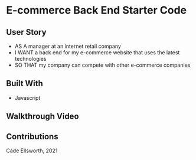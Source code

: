# E-commerce Back End Starter Code

## User Story
* AS A manager at an internet retail company
* I WANT a back end for my e-commerce website that uses the latest technologies
* SO THAT my company can compete with other e-commerce companies

## Built With
* Javascript

## Walkthrough Video


## Contributions
Cade Ellsworth, 2021